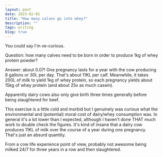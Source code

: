 ```yaml
---
layout: post
date: 2023-02-01
title: "How many calves go into whey?"
description: ""
tags: writing
blog: true
---
```


You could say I'm ve-curious.

Question: how many calves need to be born in order to produce 1kg of whey protein powder?

Answer: about 0.07! One pregnancy lasts for a year with the cow producing 8 gallons or 30L per day. That's about 11KL per calf. Meanwhile, it takes 200L of milk to yield 1kg of whey protein, so each pregnancy yields about 15kg of whey protein (and about 25x as much casein).

Apparently dairy cows also only give birth three times generally before being slaughtered for beef.

This exercise is a little cold and morbid but I genuinely was curious what the environmental and (potential) moral cost of dairy/whey consumption was. In general it's a lot lower than I expected, although I haven't done THAT much work to double check the figures. It's kind of insane that a dairy cow produces 11KL of milk over the course of a year during one pregnancy. That's just an absurd quantity.

From a cow life experience point of view, probably not awesome being milked 24/7 for three years in a row and then slaughtered.
